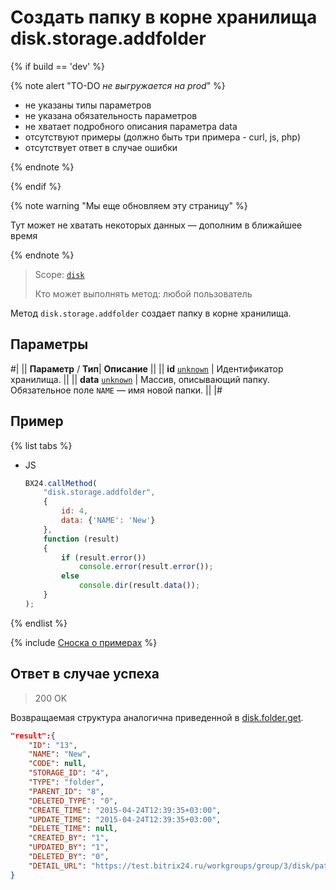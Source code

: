 # Создать папку в корне хранилища disk.storage.addfolder

{% if build == 'dev' %}

{% note alert "TO-DO _не выгружается на prod_" %}

- не указаны типы параметров
- не указана обязательность параметров
- не хватает подробного описания параметра data
- отсутствуют примеры (должно быть три примера - curl, js, php)
- отсутствует ответ в случае ошибки

{% endnote %}

{% endif %}

{% note warning "Мы еще обновляем эту страницу" %}

Тут может не хватать некоторых данных — дополним в ближайшее время

{% endnote %}

> Scope: [`disk`](../../scopes/permissions.md)
>
> Кто может выполнять метод: любой пользователь

Метод `disk.storage.addfolder` создает папку в корне хранилища.

## Параметры

#|
||  **Параметр** / **Тип**| **Описание** ||
|| **id**
[`unknown`](../../data-types.md) | Идентификатор хранилища. ||
|| **data**
[`unknown`](../../data-types.md) | Массив, описывающий папку. Обязательное поле `NAME` — имя новой папки. ||
|#

## Пример

{% list tabs %}

- JS

    ```js
    BX24.callMethod(
        "disk.storage.addfolder",
        {
            id: 4,
            data: {'NAME': 'New'}
        },
        function (result)
        {
            if (result.error())
                console.error(result.error());
            else
                console.dir(result.data());
        }
    );
    ```

{% endlist %}

{% include [Сноска о примерах](../../../_includes/examples.md) %}

## Ответ в случае успеха

> 200 OK

Возвращаемая структура аналогична приведенной в [disk.folder.get](../folder/disk-folder-get.md).

```json
"result":{
    "ID": "13",
    "NAME": "New",
    "CODE": null,
    "STORAGE_ID": "4",
    "TYPE": "folder",
    "PARENT_ID": "8",
    "DELETED_TYPE": "0",
    "CREATE_TIME": "2015-04-24T12:39:35+03:00",
    "UPDATE_TIME": "2015-04-24T12:39:35+03:00",
    "DELETE_TIME": null,
    "CREATED_BY": "1",
    "UPDATED_BY": "1",
    "DELETED_BY": "0",
    "DETAIL_URL": "https://test.bitrix24.ru/workgroups/group/3/disk/path/New/"
}
```
